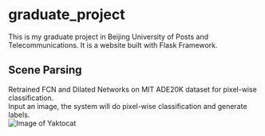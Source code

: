 # graduate_project
This is my graduate project in Beijing University of Posts and Telecommunications. It is a website built with Flask Framework.
## Scene Parsing
Retrained FCN and Dilated Networks on MIT ADE20K dataset for pixel-wise classification.<br>
Input an image, the system will do pixel-wise classification and generate labels.<br>
![Image of Yaktocat](https://lh6.googleusercontent.com/4s5AHefo9rn0bvjMPvbQSRon7fkkgAIVQkdx9jJMINvdG0aev635FKVBKI5NBD_1MWfoohZGS3vP4R8=w1920-h947-rw)
